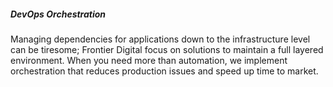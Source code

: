 ##### DevOps Orchestration

Managing dependencies for applications down to the infrastructure level can be tiresome; Frontier Digital focus on solutions to maintain a full layered environment.
When you need more than automation, we implement orchestration that reduces production issues and speed up time to market.
